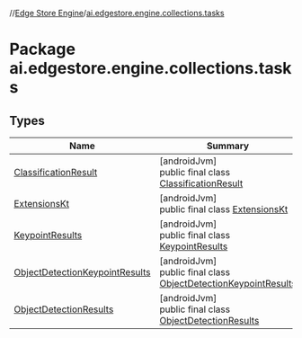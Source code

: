 //[Edge Store Engine](../../index.md)/[ai.edgestore.engine.collections.tasks](index.md)

# Package ai.edgestore.engine.collections.tasks

## Types

| Name | Summary |
|---|---|
| [ClassificationResult](-classification-result/index.md) | [androidJvm]<br>public final class [ClassificationResult](-classification-result/index.md) |
| [ExtensionsKt](-extensions-kt/index.md) | [androidJvm]<br>public final class [ExtensionsKt](-extensions-kt/index.md) |
| [KeypointResults](-keypoint-results/index.md) | [androidJvm]<br>public final class [KeypointResults](-keypoint-results/index.md) |
| [ObjectDetectionKeypointResults](-object-detection-keypoint-results/index.md) | [androidJvm]<br>public final class [ObjectDetectionKeypointResults](-object-detection-keypoint-results/index.md) |
| [ObjectDetectionResults](-object-detection-results/index.md) | [androidJvm]<br>public final class [ObjectDetectionResults](-object-detection-results/index.md) |
